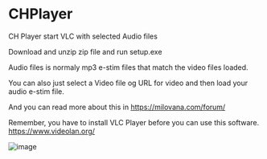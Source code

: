# CHPlayer
CH Player start VLC with selected Audio files

Download and unzip zip file and run setup.exe

Audio files is normaly mp3 e-stim files that match the video files loaded.

You can also just select a Video file og URL for video and then load your audio e-stim file.

And you can read more about this in https://milovana.com/forum/

Remember, you have to install VLC Player before you can use this software. https://www.videolan.org/

![image](https://user-images.githubusercontent.com/46462109/50802293-cea1d080-12e6-11e9-959f-745df68cd9b4.png)
